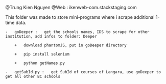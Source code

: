@Trung Kien Nguyen
@Web    : ikenweb-com.stackstaging.com

This folder was made to store mini-programs where i scrape additional 1-time data.

    -   goDeeper :   get the schools names, IDS to scrape for other institution, add infos to folder: Deeper

		+	download phantomJS, put in goDeeper directory 

		+	pip install selenium  

		+	python getNames.py

    -   getSubId.py :   get SubId of courses of Langara, use goDeeper to get all other BC schools     

